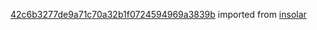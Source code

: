 [42c6b3277de9a71c70a32b1f0724594969a3839b](https://github.com/insolar/insolar/commit/42c6b3277de9a71c70a32b1f0724594969a3839b) imported from [insolar](https://github.com/insolar/insolar)
